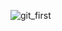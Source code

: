 ![git_first](https://github.com/BoberCoder0/app/src/main/assets/readme_img/blob/auth/obloshka.jpg?raw=true)
